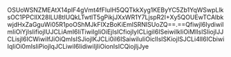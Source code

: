 OSUoWSNZMEAtX14pIF4gVmt4fFluIH5QQTkkXyg1KEByYC5Zb1YqWSwpLlksOC1PPClIX28lLU8tIUQkLTwtIT5gPikjJXxWR1Y7LjspR2I+Xy5QOUEwTCAlbkwjdHxZaGguWi05R1poOShMJkFIXzBoKiEmISRNISUoZQ==.==QfiwjI6IydiwiImIiOiYjIsIifiojIUJCLiAmI6IiTiwiIgIiOiEjIsICfiojIyICLigiI6ISeiwiIkIiOiMlIsISIiojIJJCLisjI6ICWiwiIfJiOiQmIsISJiojIKJCLi0iI6ISaiwiIuIiOiclIsISKiojISJCLi4lI6ICbiwiIqIiOi0mIsIiPiojIqJCLiwiI6IidiwiIjIiOionIsICQiojIjJye
